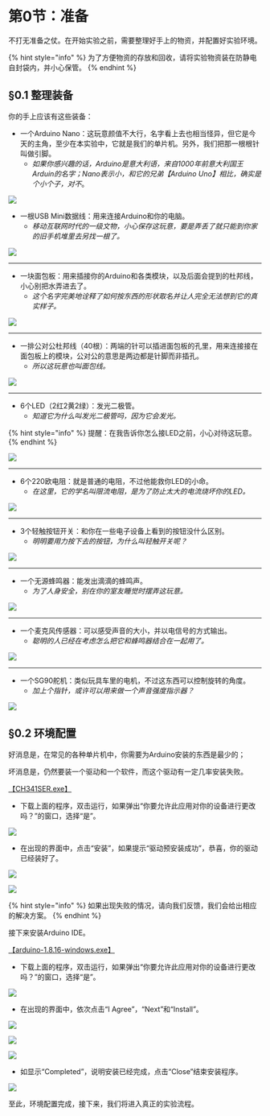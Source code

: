 # 第0节：准备

不打无准备之仗。在开始实验之前，需要整理好手上的物资，并配置好实验环境。

{% hint style="info" %}
为了方便物资的存放和回收，请将实验物资装在防静电自封袋内，并小心保管。
{% endhint %}

## §0.1 整理装备

你的手上应该有这些装备：

* 一个Arduino Nano：这玩意颜值不大行，名字看上去也相当怪异，但它是今天的主角，至少在本实验中，它就是我们的单片机。另外，我们把那一根根针叫做引脚。
  * _如果你感兴趣的话，Arduino是意大利语，来自1000年前意大利国王Arduin的名字；Nano表示小，和它的兄弟【Arduino Uno】相比，确实是个小个子，对不_。

![](.gitbook/assets/chap0\_img1\_arduinonano.jpg)

* 一根USB Mini数据线：用来连接Arduino和你的电脑。
  * _移动互联网时代的一级文物，小心保存这玩意，要是弄丢了就只能到你家的旧手机堆里去另找一根了。_

![](.gitbook/assets/chap0\_img2\_usbxian.jpg)

***

* 一块面包板：用来插接你的Arduino和各类模块，以及后面会提到的杜邦线，小心别把水弄进去了。
  * _这个名字完美地诠释了如何按东西的形状取名并让人完全无法想到它的真实样子。_

![](.gitbook/assets/chap0\_img3\_mianbaoban.jpg)

***

* 一排公对公杜邦线（40根）：两端的针可以插进面包板的孔里，用来连接接在面包板上的模块，公对公的意思是两边都是针脚而非插孔。
  * _所以这玩意也叫面包线。_

![](.gitbook/assets/chap0\_img4\_dubangxian.jpg)

***

* 6个LED（2红2黄2绿）：发光二极管。
  * _知道它为什么叫发光二极管吗，因为它会发光。_

{% hint style="info" %}
提醒：在我告诉你怎么接LED之前，小心对待这玩意。
{% endhint %}

![](.gitbook/assets/chap0\_img5\_led.jpg)

***

* 6个220欧电阻：就是普通的电阻，不过他能救你LED的小命。
  * _在这里，它的学名叫限流电阻，是为了防止太大的电流烧坏你的LED。_

![](.gitbook/assets/chap0\_img6\_dianzu.jpg)

***

* 3个轻触按钮开关：和你在一些电子设备上看到的按钮没什么区别。
  * _明明要用力按下去的按钮，为什么叫轻触开关呢？_

![](.gitbook/assets/chap0\_img7\_qingchukaiguan.jpg)

***

* 一个无源蜂鸣器：能发出滴滴的蜂鸣声。
  * _为了人身安全，别在你的室友睡觉时摆弄这玩意。_

![](.gitbook/assets/chap0\_img8\_fengmingqi.jpeg)

***

* 一个麦克风传感器：可以感受声音的大小，并以电信号的方式输出。
  * _聪明的人已经在考虑怎么把它和蜂鸣器结合在一起用了。_

![](.gitbook/assets/chap0\_img9\_maikefeng.jpeg)

***

* 一个SG90舵机：类似玩具车里的电机，不过这东西可以控制旋转的角度。
  * _加上个指针，或许可以用来做一个声音强度指示器？_

![](.gitbook/assets/chap0\_img10\_duoji.jpg)

###

## §0.2 环境配置

好消息是，在常见的各种单片机中，你需要为Arduino安装的东西是最少的；

坏消息是，仍然要装一个驱动和一个软件，而这个驱动有一定几率安装失败。

[【CH341SER.exe】](https://www.jianguoyun.com/p/DQpVhxQQmcGwBxjsjpsE)

* 下载上面的程序，双击运行，如果弹出“你要允许此应用对你的设备进行更改吗？”的窗口，选择“是”。

![](.gitbook/assets/chap0\_img11\_qudonganzhuang1.png)

* 在出现的界面中，点击“安装”，如果提示“驱动预安装成功”，恭喜，你的驱动已经装好了。

![](.gitbook/assets/chap0\_img12\_qudonganzhuang2.png)

![](.gitbook/assets/chap0\_img13\_qudonganzhuang3.png)

{% hint style="info" %}
如果出现失败的情况，请向我们反馈，我们会给出相应的解决方案。
{% endhint %}



接下来安装Arduino IDE。

[【arduino-1.8.16-windows.exe】](https://www.jianguoyun.com/p/DQpVhxQQmcGwBxjsjpsE)

* 下载上面的程序，双击运行，如果弹出“你要允许此应用对你的设备进行更改吗？”的窗口，选择“是”。

![](.gitbook/assets/chap0\_img14\_ideanzhuang1.png)

* 在出现的界面中，依次点击“I Agree”，“Next”和“Install”。

![](.gitbook/assets/chap0\_img15\_ideanzhuang2.png)

![](.gitbook/assets/chap0\_img16\_ideanzhuang3.png)

![](.gitbook/assets/chap0\_img17\_ideanzhuang4.png)

* 如显示“Completed”，说明安装已经完成，点击“Close”结束安装程序。

![](.gitbook/assets/chap0\_img18\_ideanzhuang5.png)

至此，环境配置完成，接下来，我们将进入真正的实验流程。
